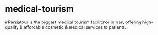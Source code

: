 # medical-tourism
irPersiatour is the biggest medical tourism facilitator in Iran, offering high-quality &amp; affordable cosmetic &amp; medical services to patients.
